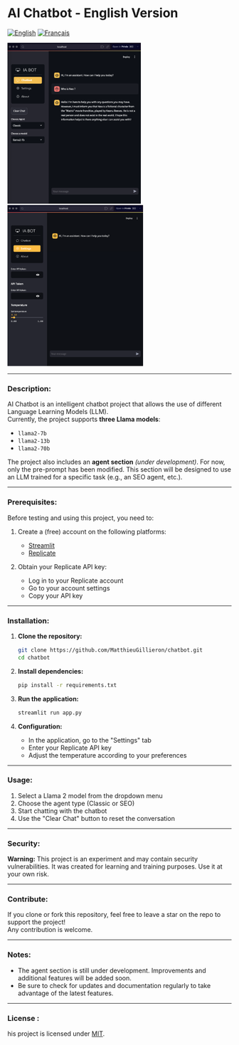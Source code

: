 # AI Chatbot - English Version

[![English](https://img.shields.io/badge/English-yellow.svg)](../chatbot/README.md)  [![Français](https://img.shields.io/badge/Français-gray.svg)](./doc/READMEfr.md)  

<p align="left">
  <img src="/images/chatbot_message.png" alt="Chatbot Screenshot" width="300" height="auto">
   &nbsp;&nbsp;&nbsp;&nbsp;&nbsp;&nbsp;&nbsp;&nbsp;
  <img src="/images/setting.png" alt="Chatbot Screenshot" width="305" height="auto">
</p>

---
### Description:

AI Chatbot is an intelligent chatbot project that allows the use of different Language Learning Models (LLM).  
Currently, the project supports **three Llama models**:
- `llama2-7b`
- `llama2-13b`
- `llama2-70b`

The project also includes an **agent section** *(under development)*. For now, only the pre-prompt has been modified. This section will be designed to use an LLM trained for a specific task (e.g., an SEO agent, etc.).

---

### Prerequisites:

Before testing and using this project, you need to:

1. Create a (free) account on the following platforms:
   - [Streamlit](https://streamlit.io)
   - [Replicate](https://replicate.com)

2. Obtain your Replicate API key:
   - Log in to your Replicate account
   - Go to your account settings
   - Copy your API key

---

### Installation:

1. **Clone the repository:**
   ```bash
   git clone https://github.com/MatthieuGillieron/chatbot.git
   cd chatbot
   ```

2. **Install dependencies:**
   ```bash
   pip install -r requirements.txt
   ```

3. **Run the application:**
   ```bash
   streamlit run app.py
   ```

4. **Configuration:**
   - In the application, go to the "Settings" tab
   - Enter your Replicate API key
   - Adjust the temperature according to your preferences

---

### Usage:

1. Select a Llama 2 model from the dropdown menu
2. Choose the agent type (Classic or SEO)
3. Start chatting with the chatbot
4. Use the "Clear Chat" button to reset the conversation

---

### Security:

**Warning:** This project is an experiment and may contain security vulnerabilities. It was created for learning and training purposes. Use it at your own risk.

---

### Contribute:

If you clone or fork this repository, feel free to leave a star on the repo to support the project!  
Any contribution is welcome.

---

### Notes:

- The agent section is still under development. Improvements and additional features will be added soon.
- Be sure to check for updates and documentation regularly to take advantage of the latest features.

---

### License :

his project is licensed under [MIT](doc/./LICENSE).